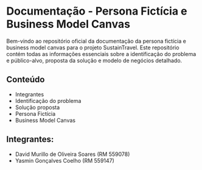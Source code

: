 # Documentação - Persona Fictícia e Business Model Canvas

Bem-vindo ao repositório oficial da documentação da persona fictícia e business model canvas para o projeto SustainTravel. Este repositório contém todas as informações essenciais sobre a identificação do problema e público-alvo, proposta da solução e modelo de negócios detalhado.

## Conteúdo

- Integrantes
- Identificação do problema
- Solução proposta
- Persona Fictícia
- Business Model Canvas

## Integrantes:

- David Murillo de Oliveira Soares (RM 559078)
- Yasmin Gonçalves Coelho (RM 559147)